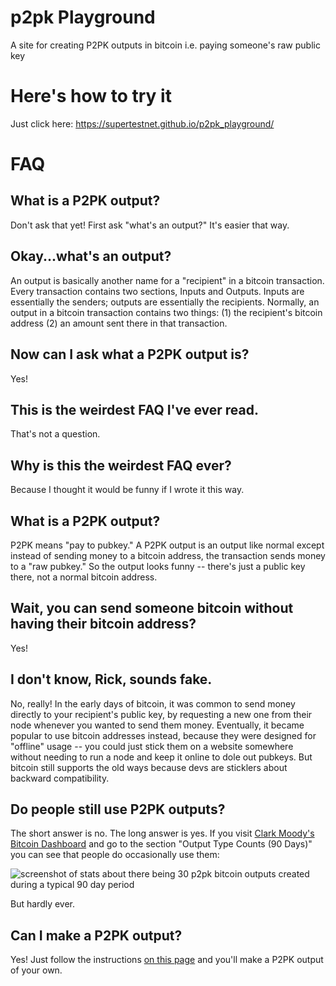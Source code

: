 # p2pk Playground
A site for creating P2PK outputs in bitcoin i.e. paying someone's raw public key

# Here's how to try it
Just click here: https://supertestnet.github.io/p2pk_playground/

# FAQ

## What is a P2PK output?

Don't ask that yet! First ask "what's an output?" It's easier that way.

## Okay...what's an output?

An output is basically another name for a "recipient" in a bitcoin transaction. Every transaction contains two sections, Inputs and Outputs. Inputs are essentially the senders; outputs are essentially the recipients. Normally, an output in a bitcoin transaction contains two things: (1) the recipient's bitcoin address (2) an amount sent there in that transaction.

## Now can I ask what a P2PK output is?

Yes!

## This is the weirdest FAQ I've ever read.

That's not a question.

## Why is this the weirdest FAQ ever?

Because I thought it would be funny if I wrote it this way.

## What is a P2PK output?

P2PK means "pay to pubkey." A P2PK output is an output like normal except instead of sending money to a bitcoin address, the transaction sends money to a "raw pubkey." So the output looks funny -- there's just a public key there, not a normal bitcoin address.

## Wait, you can send someone bitcoin without having their bitcoin address?

Yes!

## I don't know, Rick, sounds fake.

No, really! In the early days of bitcoin, it was common to send money directly to your recipient's public key, by requesting a new one from their node whenever you wanted to send them money. Eventually, it became popular to use bitcoin addresses instead, because they were designed for "offline" usage -- you could just stick them on a website somewhere without needing to run a node and keep it online to dole out pubkeys. But bitcoin still supports the old ways because devs are sticklers about backward compatibility.

## Do people still use P2PK outputs?

The short answer is no. The long answer is yes. If you visit [Clark Moody's Bitcoin Dashboard](https://bitcoin.clarkmoody.com/dashboard/) and go to the section "Output Type Counts (90 Days)" you can see that people do occasionally use them:

![screenshot of stats about there being 30 p2pk bitcoin outputs created during a typical 90 day period](https://i.ibb.co/PNv9PLX/still-in-use.png)

But hardly ever.

##  Can I make a P2PK output?

Yes! Just follow the instructions [on this page](https://supertestnet.github.io/p2pk_playground/) and you'll make a P2PK output of your own.
